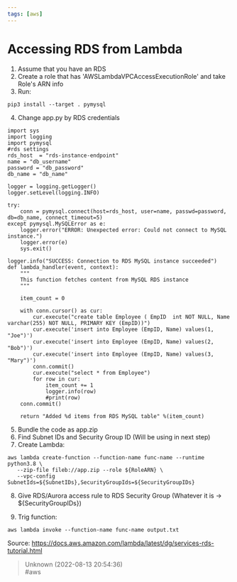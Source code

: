 ```yaml
---
tags: [aws]
---
```


# Accessing RDS from Lambda

1. Assume that you have an RDS  
2. Create a role that has 'AWSLambdaVPCAccessExecutionRole' and take Role's ARN info  
3. Run:

```shell  
pip3 install --target . pymysql  
```

4. Change app.py by RDS credentials

```  
import sys  
import logging  
import pymysql
#rds settings  
rds_host  = "rds-instance-endpoint"  
name = "db_username"  
password = "db_password"  
db_name = "db_name"

logger = logging.getLogger()  
logger.setLevel(logging.INFO)

try:  
    conn = pymysql.connect(host=rds_host, user=name, passwd=password, db=db_name, connect_timeout=5)  
except pymysql.MySQLError as e:  
    logger.error("ERROR: Unexpected error: Could not connect to MySQL instance.")  
    logger.error(e)  
    sys.exit()

logger.info("SUCCESS: Connection to RDS MySQL instance succeeded")  
def lambda_handler(event, context):  
    """  
    This function fetches content from MySQL RDS instance  
    """

    item_count = 0

    with conn.cursor() as cur:  
        cur.execute("create table Employee ( EmpID  int NOT NULL, Name varchar(255) NOT NULL, PRIMARY KEY (EmpID))")  
        cur.execute('insert into Employee (EmpID, Name) values(1, "Joe")')  
        cur.execute('insert into Employee (EmpID, Name) values(2, "Bob")')  
        cur.execute('insert into Employee (EmpID, Name) values(3, "Mary")')  
        conn.commit()  
        cur.execute("select * from Employee")  
        for row in cur:  
            item_count += 1  
            logger.info(row)  
            #print(row)  
    conn.commit()

    return "Added %d items from RDS MySQL table" %(item_count)  
```

5. Bundle the code as app.zip  
6. Find Subnet IDs and Security Group ID (Will be using in next step)  
7. Create Lambda:

```shell  
aws lambda create-function --function-name func-name --runtime python3.8 \  
   --zip-file fileb://app.zip --role ${RoleARN} \  
   --vpc-config SubnetIds=${SubnetIDs},SecurityGroupIds=${SecurityGroupIDs}  
```

8. Give RDS/Aurora access rule to RDS Security Group (Whatever it is -> ${SecurityGroupIDs})

9. Trig function:

```shell  
aws lambda invoke --function-name func-name output.txt  
```

Source: https://docs.aws.amazon.com/lambda/latest/dg/services-rds-tutorial.html  

> Unknown (2022-08-13 20:54:36)  
> #aws

